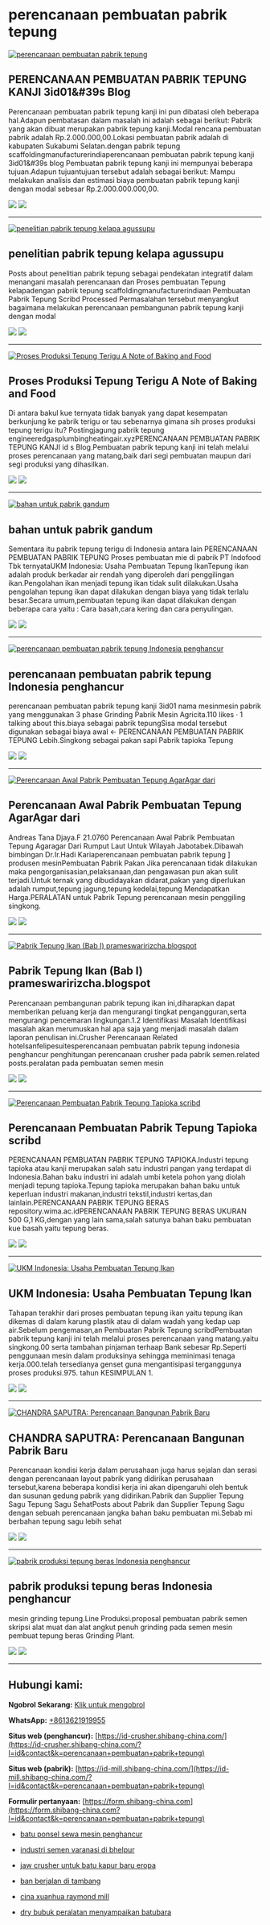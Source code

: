 # perencanaan pembuatan pabrik tepung

<a href="https://swt.shibang-china.com/?l=id&img&k=perencanaan+pembuatan+pabrik+tepung" target="_blank">![perencanaan pembuatan pabrik tepung](http://static.shibang-china.com/all-800x300/940.jpg)</a>

## PERENCANAAN PEMBUATAN PABRIK TEPUNG KANJI 3id01&#39s Blog
Perencanaan pembuatan pabrik tepung kanji ini pun dibatasi oleh beberapa hal.Adapun pembatasan dalam masalah ini adalah sebagai berikut: Pabrik yang akan dibuat merupakan pabrik tepung kanji.Modal rencana pembuatan pabrik adalah Rp.2.000.000,00.Lokasi pembuatan pabrik adalah di kabupaten Sukabumi Selatan.dengan pabrik tepung scaffoldingmanufacturerindiaperencanaan pembuatan pabrik tepung kanji 3id01&#39s blog Pembuatan pabrik tepung kanji ini mempunyai beberapa tujuan.Adapun tujuantujuan tersebut adalah sebagai berikut: Mampu melakukan analisis dan estimasi biaya pembuatan pabrik tepung kanji dengan modal sebesar Rp.2.000.000.000,00.


<a href="https://whatsapp.shibangsoft.com/WhatsApp.php" target="_blank" title="WhatsApp">![](http://static.shibang-china.com/icon/whatsapp.png)</a> <a href="https://swt.shibang-china.com/?l=id&icon&k=perencanaan+pembuatan+pabrik+tepung" target="_blank">![](http://static.shibang-china.com/icon/chat-id.png)</a>

---

<a href="https://swt.shibang-china.com/?l=id&img&k=perencanaan+pembuatan+pabrik+tepung" target="_blank">![penelitian pabrik tepung kelapa agussupu](http://static.shibang-china.com/all-800x300/1102.jpg)</a>

## penelitian pabrik tepung kelapa agussupu
Posts about penelitian pabrik tepung sebagai pendekatan integratif dalam menangani masalah perencanaan dan Proses pembuatan Tepung kelapadengan pabrik tepung scaffoldingmanufacturerindiaan Pembuatan Pabrik Tepung Scribd Processed Permasalahan tersebut menyangkut bagaimana melakukan perencanaan pembangunan pabrik tepung kanji dengan modal


<a href="https://whatsapp.shibangsoft.com/WhatsApp.php" target="_blank" title="WhatsApp">![](http://static.shibang-china.com/icon/whatsapp.png)</a> <a href="https://swt.shibang-china.com/?l=id&icon&k=perencanaan+pembuatan+pabrik+tepung" target="_blank">![](http://static.shibang-china.com/icon/chat-id.png)</a>

---

<a href="https://swt.shibang-china.com/?l=id&img&k=perencanaan+pembuatan+pabrik+tepung" target="_blank">![Proses Produksi Tepung Terigu A Note of Baking and Food](http://static.shibang-china.com/all-800x300/895.jpg)</a>

## Proses Produksi Tepung Terigu A Note of Baking and Food
Di antara bakul kue ternyata tidak banyak yang dapat kesempatan berkunjung ke pabrik terigu or tau sebenarnya gimana sih proses produksi tepung terigu itu? Postingjagung pabrik tepung engineeredgasplumbingheatingair.xyzPERENCANAAN PEMBUATAN PABRIK TEPUNG KANJI id s Blog.Pembuatan pabrik tepung kanji ini telah melalui proses perencanaan yang matang,baik dari segi pembuatan maupun dari segi produksi yang dihasilkan.


<a href="https://whatsapp.shibangsoft.com/WhatsApp.php" target="_blank" title="WhatsApp">![](http://static.shibang-china.com/icon/whatsapp.png)</a> <a href="https://swt.shibang-china.com/?l=id&icon&k=perencanaan+pembuatan+pabrik+tepung" target="_blank">![](http://static.shibang-china.com/icon/chat-id.png)</a>

---

<a href="https://swt.shibang-china.com/?l=id&img&k=perencanaan+pembuatan+pabrik+tepung" target="_blank">![bahan untuk pabrik gandum](http://static.shibang-china.com/all-800x300/62.jpg)</a>

## bahan untuk pabrik gandum
Sementara itu pabrik tepung terigu di Indonesia antara lain PERENCANAAN PEMBUATAN PABRIK TEPUNG Proses pembuatan mie di pabrik PT Indofood Tbk ternyataUKM Indonesia: Usaha Pembuatan Tepung IkanTepung ikan adalah produk berkadar air rendah yang diperoleh dari penggilingan ikan.Pengolahan ikan menjadi tepung ikan tidak sulit dilakukan.Usaha pengolahan tepung ikan dapat dilakukan dengan biaya yang tidak terlalu besar.Secara umum,pembuatan tepung ikan dapat dilakukan dengan beberapa cara yaitu : Cara basah,cara kering dan cara penyulingan.


<a href="https://whatsapp.shibangsoft.com/WhatsApp.php" target="_blank" title="WhatsApp">![](http://static.shibang-china.com/icon/whatsapp.png)</a> <a href="https://swt.shibang-china.com/?l=id&icon&k=perencanaan+pembuatan+pabrik+tepung" target="_blank">![](http://static.shibang-china.com/icon/chat-id.png)</a>

---

<a href="https://swt.shibang-china.com/?l=id&img&k=perencanaan+pembuatan+pabrik+tepung" target="_blank">![perencanaan pembuatan pabrik tepung Indonesia penghancur](http://static.shibang-china.com/all-800x300/950.jpg)</a>

## perencanaan pembuatan pabrik tepung Indonesia penghancur
perencanaan pembuatan pabrik tepung kanji 3id01 nama mesinmesin pabrik yang menggunakan 3 phase Grinding Pabrik Mesin Agricita.110 likes · 1 talking about this.biaya sebagai pabrik tepungSisa modal tersebut digunakan sebagai biaya awal ← PERENCANAAN PEMBUATAN PABRIK TEPUNG Lebih.Singkong sebagai pakan sapi Pabrik tapioka Tepung


<a href="https://whatsapp.shibangsoft.com/WhatsApp.php" target="_blank" title="WhatsApp">![](http://static.shibang-china.com/icon/whatsapp.png)</a> <a href="https://swt.shibang-china.com/?l=id&icon&k=perencanaan+pembuatan+pabrik+tepung" target="_blank">![](http://static.shibang-china.com/icon/chat-id.png)</a>

---

<a href="https://swt.shibang-china.com/?l=id&img&k=perencanaan+pembuatan+pabrik+tepung" target="_blank">![Perencanaan Awal Pabrik Pembuatan Tepung AgarAgar dari](http://static.shibang-china.com/all-800x300/1206.jpg)</a>

## Perencanaan Awal Pabrik Pembuatan Tepung AgarAgar dari
Andreas Tana Djaya.F 21.0760 Perencanaan Awal Pabrik Pembuatan Tepung Agaragar Dari Rumput Laut Untuk Wilayah Jabotabek.Dibawah bimbingan Dr.Ir.Hadi Kariaperencanaan pembuatan pabrik tepung ] produsen mesinPembuatan Pabrik Pakan Jika perencanaan tidak dilakukan maka pengorganisasian,pelaksanaan,dan pengawasan pun akan sulit terjadi.Untuk ternak yang dibudidayakan didarat,pakan yang diperlukan adalah rumput,tepung jagung,tepung kedelai,tepung Mendapatkan Harga.PERALATAN untuk Pabrik Tepung perencanaan mesin penggiling singkong.


<a href="https://whatsapp.shibangsoft.com/WhatsApp.php" target="_blank" title="WhatsApp">![](http://static.shibang-china.com/icon/whatsapp.png)</a> <a href="https://swt.shibang-china.com/?l=id&icon&k=perencanaan+pembuatan+pabrik+tepung" target="_blank">![](http://static.shibang-china.com/icon/chat-id.png)</a>

---

<a href="https://swt.shibang-china.com/?l=id&img&k=perencanaan+pembuatan+pabrik+tepung" target="_blank">![Pabrik Tepung Ikan (Bab I) prameswaririzcha.blogspot](http://static.shibang-china.com/all-800x300/221.jpg)</a>

## Pabrik Tepung Ikan (Bab I) prameswaririzcha.blogspot
Perencanaan pembangunan pabrik tepung ikan ini,diharapkan dapat memberikan peluang kerja dan mengurangi tingkat pengangguran,serta mengurangi pencemaran lingkungan.1.2 Identifikasi Masalah Identifikasi masalah akan merumuskan hal apa saja yang menjadi masalah dalam laporan penulisan ini.Crusher Perencanaan Related hotelsanfelipesuitesperencanaan pembuatan pabrik tepung indonesia penghancur penghitungan perencanaan crusher pada pabrik semen.related posts.peralatan pada pembuatan semen mesin


<a href="https://whatsapp.shibangsoft.com/WhatsApp.php" target="_blank" title="WhatsApp">![](http://static.shibang-china.com/icon/whatsapp.png)</a> <a href="https://swt.shibang-china.com/?l=id&icon&k=perencanaan+pembuatan+pabrik+tepung" target="_blank">![](http://static.shibang-china.com/icon/chat-id.png)</a>

---

<a href="https://swt.shibang-china.com/?l=id&img&k=perencanaan+pembuatan+pabrik+tepung" target="_blank">![Perencanaan Pembuatan Pabrik Tepung Tapioka scribd](http://static.shibang-china.com/all-800x300/433.jpg)</a>

## Perencanaan Pembuatan Pabrik Tepung Tapioka scribd
PERENCANAAN PEMBUATAN PABRIK TEPUNG TAPIOKA.Industri tepung tapioka atau kanji merupakan salah satu industri pangan yang terdapat di Indonesia.Bahan baku industri ini adalah umbi ketela pohon yang diolah menjadi tepung tapioka.Tepung tapioka merupakan bahan baku untuk keperluan industri makanan,industri tekstil,industri kertas,dan lainlain.PERENCANAAN PABRIK TEPUNG BERAS repository.wima.ac.idPERENCANAAN PABRIK TEPUNG BERAS UKURAN 500 G,1 KG,dengan yang lain sama,salah satunya bahan baku pembuatan kue basah yaitu tepung beras.


<a href="https://whatsapp.shibangsoft.com/WhatsApp.php" target="_blank" title="WhatsApp">![](http://static.shibang-china.com/icon/whatsapp.png)</a> <a href="https://swt.shibang-china.com/?l=id&icon&k=perencanaan+pembuatan+pabrik+tepung" target="_blank">![](http://static.shibang-china.com/icon/chat-id.png)</a>

---

<a href="https://swt.shibang-china.com/?l=id&img&k=perencanaan+pembuatan+pabrik+tepung" target="_blank">![UKM Indonesia: Usaha Pembuatan Tepung Ikan](http://static.shibang-china.com/all-800x300/1344.jpg)</a>

## UKM Indonesia: Usaha Pembuatan Tepung Ikan
Tahapan terakhir dari proses pembuatan tepung ikan yaitu tepung ikan dikemas di dalam karung plastik atau di dalam wadah yang kedap uap air.Sebelum pengemasan,an Pembuatan Pabrik Tepung scribdPembuatan pabrik tepung kanji ini telah melalui proses perencanaan yang matang.yaitu singkong.00 serta tambahan pinjaman terhaap Bank sebesar Rp.Seperti penggunaan mesin dalam produksinya sehingga meminimasi tenaga kerja.000.telah tersedianya genset guna mengantisipasi terganggunya proses produksi.975. tahun KESIMPULAN 1.


<a href="https://whatsapp.shibangsoft.com/WhatsApp.php" target="_blank" title="WhatsApp">![](http://static.shibang-china.com/icon/whatsapp.png)</a> <a href="https://swt.shibang-china.com/?l=id&icon&k=perencanaan+pembuatan+pabrik+tepung" target="_blank">![](http://static.shibang-china.com/icon/chat-id.png)</a>

---

<a href="https://swt.shibang-china.com/?l=id&img&k=perencanaan+pembuatan+pabrik+tepung" target="_blank">![CHANDRA SAPUTRA: Perencanaan Bangunan Pabrik Baru](http://static.shibang-china.com/all-800x300/922.jpg)</a>

## CHANDRA SAPUTRA: Perencanaan Bangunan Pabrik Baru
Perencanaan kondisi kerja dalam perusahaan juga harus sejalan dan serasi dengan perencanaan layout pabrik yang didirikan perusahaan tersebut,karena beberapa kondisi kerja ini akan dipengaruhi oleh bentuk dan susunan gedung pabrik yang didirikan.Pabrik dan Supplier Tepung Sagu Tepung Sagu SehatPosts about Pabrik dan Supplier Tepung Sagu dengan sebuah perencanaan jangka bahan baku pembuatan mi.Sebab mi berbahan tepung sagu lebih sehat


<a href="https://whatsapp.shibangsoft.com/WhatsApp.php" target="_blank" title="WhatsApp">![](http://static.shibang-china.com/icon/whatsapp.png)</a> <a href="https://swt.shibang-china.com/?l=id&icon&k=perencanaan+pembuatan+pabrik+tepung" target="_blank">![](http://static.shibang-china.com/icon/chat-id.png)</a>

---

<a href="https://swt.shibang-china.com/?l=id&img&k=perencanaan+pembuatan+pabrik+tepung" target="_blank">![pabrik produksi tepung beras Indonesia penghancur](http://static.shibang-china.com/all-800x300/170.jpg)</a>

## pabrik produksi tepung beras Indonesia penghancur
mesin grinding tepung.Line Produksi.proposal pembuatan pabrik semen skripsi alat muat dan alat angkut penuh grinding pada semen mesin pembuat tepung beras Grinding Plant.

<a href="https://whatsapp.shibangsoft.com/WhatsApp.php" target="_blank" title="WhatsApp">![](http://static.shibang-china.com/icon/whatsapp.png)</a> <a href="https://swt.shibang-china.com/?l=id&icon&k=perencanaan+pembuatan+pabrik+tepung" target="_blank">![](http://static.shibang-china.com/icon/chat-id.png)</a>

---
## Hubungi kami:

**Ngobrol Sekarang:** [Klik untuk mengobrol](https://swt.shibang-china.com?l=id&contact&k=perencanaan+pembuatan+pabrik+tepung)

**WhatsApp:**  [+8613621919955](https://whatsapp.shibangsoft.com/WhatsApp.php)

**Situs web (penghancur):** [https://id-crusher.shibang-china.com/](https://id-crusher.shibang-china.com/?l=id&contact&k=perencanaan+pembuatan+pabrik+tepung)

**Situs web (pabrik):** [https://id-mill.shibang-china.com/](https://id-mill.shibang-china.com/?l=id&contact&k=perencanaan+pembuatan+pabrik+tepung)

**Formulir pertanyaan:** [https://form.shibang-china.com](https://form.shibang-china.com?l=id&contact&k=perencanaan+pembuatan+pabrik+tepung)

* [batu ponsel sewa mesin penghancur](../45/batu%20ponsel%20sewa%20mesin%20penghancur.md)

* [industri semen varanasi di bhelpur](../46/industri%20semen%20varanasi%20di%20bhelpur.md)

* [jaw crusher untuk batu kapur baru eropa](../50/jaw%20crusher%20untuk%20batu%20kapur%20baru%20eropa.md)

* [ban berjalan di tambang](../42/ban%20berjalan%20di%20tambang.md)

* [cina xuanhua raymond mill](../42/cina%20xuanhua%20raymond%20mill.md)

* [dry bubuk peralatan menyampaikan batubara](../42/dry%20bubuk%20peralatan%20menyampaikan%20batubara.md)